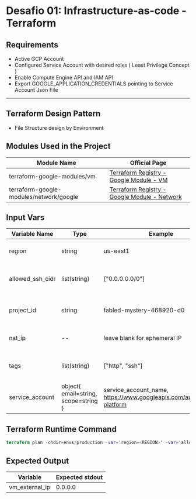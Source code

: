 # Desafio 01: Infrastructure-as-code - Terraform

## Requirements

  * Active GCP Account 
  * Configured Service Account with desired roles ( Least Privilege Concept )
  * Enable Compute Engine API and IAM API
  * Export GOOGLE_APPLICATION_CREDENTIALS pointing to Service Account Json File

---

## Terraform Design Pattern

  * File Structure design by Environment

## Modules Used in the Project

| Module Name                             | Official Page                                                                                                                        |
| --------------------------------------- | ------------------------------------------------------------------------------------------------------------------------------------ |
| terraform-google-modules/vm             | [Terraform Registry - Google Module - VM](https://registry.terraform.io/modules/terraform-google-modules/vm/google/latest)           |
| terraform-google-modules/network/google | [Terraform Registry - Google Module - Network](https://registry.terraform.io/modules/terraform-google-modules/network/google/latest) |


## Input Vars

| Variable Name    | Type                                 | Example                                                              | Description                                               | Location                                   |
| ---------------- | ------------------------------------ | -------------------------------------------------------------------- | --------------------------------------------------------- | ------------------------------ |
| region           | string                               | us-east1                                                             | Select Region to deploy VM host                           | runtime via -var or -var-file              |
| allowed_ssh_cidr | list(string)                         | ["0.0.0.0.0/0"]                                                      | Valid CIDR IP or Range allowed to connect into SSH              | runtime via -var or -var-file              |
| project_id       | string                               | fabled-mystery-468920-d0                                             | Select Region to deploy VM host                           | *auto.tfvars / variables ( default value ) |
| nat_ip           | --                                   | leave blank for ephemeral IP                                         |  Public IP to connect with internet                        | left empty                                 |
| tags             | list(string)                         | ["http", "ssh"]                                                      | selected tags to link vm instance                         | *auto.tfvars / variables ( default value ) |
| service_account  | object{ email=string, scope=string } | service_account_name, https://www.googleapis.com/auth/cloud-platform | service_account to link vm instance                       | *auto.tfvars / variables ( default value ) |

## Terraform Runtime Command

```terraform
terraform plan -chdir=envs/production -var='region=<REGION>' -var='allowed_ssh_cidr=["IP_ADDRESS_OR_RANGE_CIDR"]'
```

## Expected Output

| Variable       | Expected stdout |
| -------------- | --------------- |
| vm_external_ip | 0.0.0.0         |
